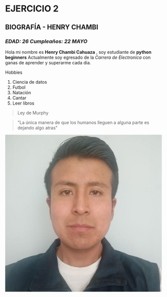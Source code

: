 # EJERCICIO 2

## BIOGRAFÍA - HENRY CHAMBI 

### *EDAD: 26    Cumpleaños: 22 MAYO*

Hola mi nombre es **Henry Chambi Cahuaza** , soy estudiante de **python beginners** 
Actualmente soy egresado de la *Carrera de Electronica* con ganas de aprender y superarme cada dia.

Hobbies
1. Ciencia de datos
2. Futbol
3. Natación
4. Cantar
5. Leer libros


>Ley de Murphy

>"La única manera de que los humanos lleguen a alguna parte es dejando algo atras"

![Foto personal](photo_5087365960586865277_y.jpg)
